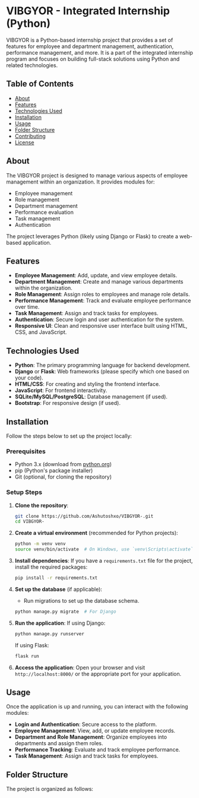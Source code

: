 # VIBGYOR - Integrated Internship (Python)

VIBGYOR is a Python-based internship project that provides a set of features for employee and department management, authentication, performance management, and more. It is a part of the integrated internship program and focuses on building full-stack solutions using Python and related technologies.

## Table of Contents
- [About](#about)
- [Features](#features)
- [Technologies Used](#technologies-used)
- [Installation](#installation)
- [Usage](#usage)
- [Folder Structure](#folder-structure)
- [Contributing](#contributing)
- [License](#license)

## About

The VIBGYOR project is designed to manage various aspects of employee management within an organization. It provides modules for:
- Employee management
- Role management
- Department management
- Performance evaluation
- Task management
- Authentication

The project leverages Python (likely using Django or Flask) to create a web-based application.

## Features

- **Employee Management**: Add, update, and view employee details.
- **Department Management**: Create and manage various departments within the organization.
- **Role Management**: Assign roles to employees and manage role details.
- **Performance Management**: Track and evaluate employee performance over time.
- **Task Management**: Assign and track tasks for employees.
- **Authentication**: Secure login and user authentication for the system.
- **Responsive UI**: Clean and responsive user interface built using HTML, CSS, and JavaScript.

## Technologies Used

- **Python**: The primary programming language for backend development.
- **Django** or **Flask**: Web frameworks (please specify which one based on your code).
- **HTML/CSS**: For creating and styling the frontend interface.
- **JavaScript**: For frontend interactivity.
- **SQLite/MySQL/PostgreSQL**: Database management (if used).
- **Bootstrap**: For responsive design (if used).

## Installation

Follow the steps below to set up the project locally:

### Prerequisites
- Python 3.x (download from [python.org](https://www.python.org/downloads/))
- pip (Python's package installer)
- Git (optional, for cloning the repository)

### Setup Steps

1. **Clone the repository**:
    ```bash
    git clone https://github.com/Ashutoshxo/VIBGYOR-.git
    cd VIBGYOR-
    ```

2. **Create a virtual environment** (recommended for Python projects):
    ```bash
    python -m venv venv
    source venv/bin/activate  # On Windows, use `venv\Scripts\activate`
    ```

3. **Install dependencies**:
    If you have a `requirements.txt` file for the project, install the required packages:
    ```bash
    pip install -r requirements.txt
    ```

4. **Set up the database** (if applicable):
    - Run migrations to set up the database schema.
    ```bash
    python manage.py migrate  # For Django
    ```

5. **Run the application**:
    If using Django:
    ```bash
    python manage.py runserver
    ```
    If using Flask:
    ```bash
    flask run
    ```

6. **Access the application**:
    Open your browser and visit `http://localhost:8000/` or the appropriate port for your application.

## Usage

Once the application is up and running, you can interact with the following modules:

- **Login and Authentication**: Secure access to the platform.
- **Employee Management**: View, add, or update employee records.
- **Department and Role Management**: Organize employees into departments and assign them roles.
- **Performance Tracking**: Evaluate and track employee performance.
- **Task Management**: Assign and track tasks for employees.

## Folder Structure

The project is organized as follows:


